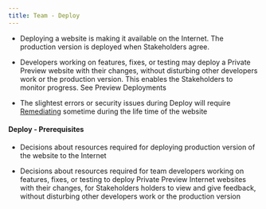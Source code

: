 ```yaml
---
title: Team - Deploy
---
```


- Deploying a website is making it available on the Internet. The production version is deployed when Stakeholders agree.

- Developers working on features, fixes, or testing may deploy a Private Preview website with their changes, without disturbing other developers work or the production version. This enables the Stakeholders to monitor progress. See Preview Deployments

- The slightest errors or security issues during Deploy will require [Remediating](defect_remediation_cost.md) sometime during the life time of the website

#### Deploy - Prerequisites

- Decisions about resources required for deploying production version of the website to the Internet

- Decisions about resources required for team developers working on features, fixes, or testing to deploy Private Preview Internet websites with their changes, for Stakeholders holders to view and give feedback, without disturbing other developers work or the production version

